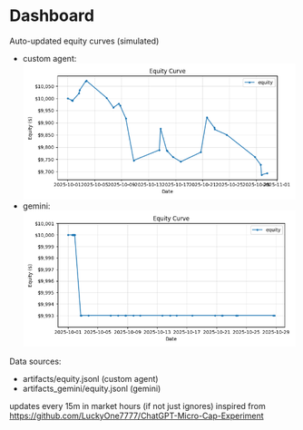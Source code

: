 # Dashboard

Auto-updated equity curves (simulated)

- custom agent: ![Equity Curve](artifacts/equity.png?v=ca9abcc)
- gemini: ![Equity Curve (Gemini)](artifacts_gemini/equity.png?v=ca9abcc)

Data sources:
- artifacts/equity.jsonl (custom agent)
- artifacts_gemini/equity.jsonl (gemini)

updates every 15m in market hours (if not just ignores)
inspired from https://github.com/LuckyOne7777/ChatGPT-Micro-Cap-Experiment